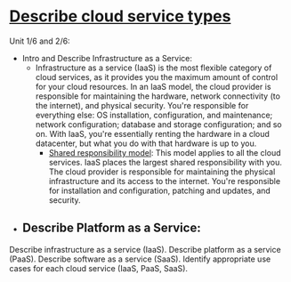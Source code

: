 # [Describe cloud service types](https://learn.microsoft.com/en-us/training/modules/describe-cloud-service-types/)

Unit 1/6 and 2/6:
  - Intro and Describe Infrastructure as a Service:
    - Infrastructure as a service (IaaS) is the most flexible category of cloud services, as it provides you the maximum amount of control for your cloud resources. In an IaaS model, the cloud provider is responsible for maintaining the hardware, network connectivity (to the internet), and physical security. You're responsible for everything else: OS installation, configuration, and maintenance; network configuration; database and storage configuration; and so on. With IaaS, you're essentially renting the hardware in a cloud datacenter, but what you do with that hardware is up to you.
      - [Shared responsibility model](https://learn.microsoft.com/en-us/azure/security/fundamentals/media/shared-responsibility/shared-responsibility.svg): This model applies to all the cloud services. IaaS places the largest shared responsibility with you. The cloud provider is responsible for maintaining the physical infrastructure and its access to the internet. You're responsible for installation and configuration, patching and updates, and security.
  - Describe Platform as a Service:
    - 





        

Describe infrastructure as a service (IaaS).
Describe platform as a service (PaaS).
Describe software as a service (SaaS).
Identify appropriate use cases for each cloud service (IaaS, PaaS, SaaS).
